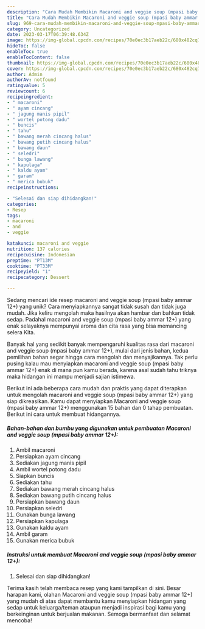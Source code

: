 ```yaml
---
description: "Cara Mudah Membikin Macaroni and veggie soup (mpasi baby ammar 12+) yang Lezat Sekali"
title: "Cara Mudah Membikin Macaroni and veggie soup (mpasi baby ammar 12+) yang Lezat Sekali"
slug: 969-cara-mudah-membikin-macaroni-and-veggie-soup-mpasi-baby-ammar-12-yang-lezat-sekali
category: Uncategorized
date: 2023-03-17T06:39:48.634Z
image: https://img-global.cpcdn.com/recipes/70e0ec3b17aeb22c/680x482cq70/macaroni-and-veggie-soup-mpasi-baby-ammar-12-foto-resep-utama.jpg
hideToc: false
enableToc: true
enableTocContent: false
thumbnail: https://img-global.cpcdn.com/recipes/70e0ec3b17aeb22c/680x482cq70/macaroni-and-veggie-soup-mpasi-baby-ammar-12-foto-resep-utama.jpg
cover: https://img-global.cpcdn.com/recipes/70e0ec3b17aeb22c/680x482cq70/macaroni-and-veggie-soup-mpasi-baby-ammar-12-foto-resep-utama.jpg
author: Admin
authorAv: notfound
ratingvalue: 5
reviewcount: 6
recipeingredient:
- " macaroni"
- " ayam cincang"
- " jagung manis pipil"
- " wortel potong dadu"
- " buncis"
- " tahu"
- " bawang merah cincang halus"
- " bawang putih cincang halus"
- " bawang daun"
- " seledri"
- " bunga lawang"
- " kapulaga"
- " kaldu ayam"
- " garam"
- " merica bubuk"
recipeinstructions:

- "Selesai dan siap dihidangkan!"
categories:
- Resep
tags:
- macaroni
- and
- veggie

katakunci: macaroni and veggie 
nutrition: 137 calories
recipecuisine: Indonesian
preptime: "PT13M"
cooktime: "PT33M"
recipeyield: "1"
recipecategory: Dessert

---
```





Sedang mencari ide resep macaroni and veggie soup (mpasi baby ammar 12+) yang unik? Cara menyiapkannya sangat tidak susah dan tidak juga mudah. Jika keliru mengolah maka hasilnya akan hambar dan bahkan tidak sedap. Padahal macaroni and veggie soup (mpasi baby ammar 12+) yang enak selayaknya mempunyai aroma dan cita rasa yang bisa memancing selera Kita.







Banyak hal yang sedikit banyak mempengaruhi kualitas rasa dari macaroni and veggie soup (mpasi baby ammar 12+), mulai dari jenis bahan, kedua pemilihan bahan segar hingga cara mengolah dan menyajikannya. Tak perlu pusing kalau mau menyiapkan macaroni and veggie soup (mpasi baby ammar 12+) enak di mana pun kamu berada, karena asal sudah tahu triknya maka hidangan ini mampu menjadi sajian istimewa.






Berikut ini ada beberapa cara mudah dan praktis yang dapat diterapkan untuk mengolah macaroni and veggie soup (mpasi baby ammar 12+) yang siap dikreasikan. Kamu dapat menyiapkan Macaroni and veggie soup (mpasi baby ammar 12+) menggunakan 15 bahan dan 0 tahap pembuatan. Berikut ini cara untuk membuat hidangannya.

<!--inarticleads1-->

##### Bahan-bahan dan bumbu yang digunakan untuk pembuatan Macaroni and veggie soup (mpasi baby ammar 12+):

1. Ambil  macaroni
1. Persiapkan  ayam cincang
1. Sediakan  jagung manis pipil
1. Ambil  wortel potong dadu
1. Siapkan  buncis
1. Sediakan  tahu
1. Sediakan  bawang merah cincang halus
1. Sediakan  bawang putih cincang halus
1. Persiapkan  bawang daun
1. Persiapkan  seledri
1. Gunakan  bunga lawang
1. Persiapkan  kapulaga
1. Gunakan  kaldu ayam
1. Ambil  garam
1. Gunakan  merica bubuk




<!--inarticleads2-->

##### Instruksi untuk membuat Macaroni and veggie soup (mpasi baby ammar 12+):


1. Selesai dan siap dihidangkan!



Terima kasih telah membaca resep yang kami tampilkan di sini. Besar harapan kami, olahan Macaroni and veggie soup (mpasi baby ammar 12+) yang mudah di atas dapat membantu kamu menyiapkan hidangan yang sedap untuk keluarga/teman ataupun menjadi inspirasi bagi kamu yang berkeinginan untuk berjualan makanan. Semoga bermanfaat dan selamat mencoba!
